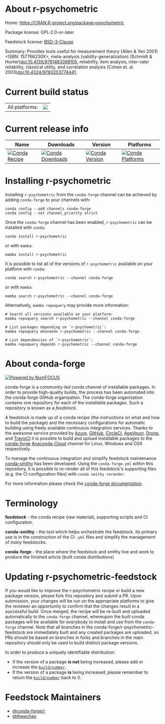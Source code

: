 About r-psychometric
====================

Home: https://CRAN.R-project.org/package=psychometric

Package license: GPL-2.0-or-later

Feedstock license: [BSD-3-Clause](https://github.com/conda-forge/r-psychometric-feedstock/blob/main/LICENSE.txt)

Summary: Provides tools useful for measurement theory (Allen & Yen 2001)<ISBN: 157766230X>, meta-analysis (validity-generalization) (Schmidt & Hunter)<doi:10.4135/9781483398105>, reliability, item analysis, inter-rater reliability, classical utility, and correlation analysis  (Cohen et. al. 2003)<doi:10.4324/9780203774441>.

Current build status
====================


<table><tr><td>All platforms:</td>
    <td>
      <a href="https://dev.azure.com/conda-forge/feedstock-builds/_build/latest?definitionId=17241&branchName=main">
        <img src="https://dev.azure.com/conda-forge/feedstock-builds/_apis/build/status/r-psychometric-feedstock?branchName=main">
      </a>
    </td>
  </tr>
</table>

Current release info
====================

| Name | Downloads | Version | Platforms |
| --- | --- | --- | --- |
| [![Conda Recipe](https://img.shields.io/badge/recipe-r--psychometric-green.svg)](https://anaconda.org/conda-forge/r-psychometric) | [![Conda Downloads](https://img.shields.io/conda/dn/conda-forge/r-psychometric.svg)](https://anaconda.org/conda-forge/r-psychometric) | [![Conda Version](https://img.shields.io/conda/vn/conda-forge/r-psychometric.svg)](https://anaconda.org/conda-forge/r-psychometric) | [![Conda Platforms](https://img.shields.io/conda/pn/conda-forge/r-psychometric.svg)](https://anaconda.org/conda-forge/r-psychometric) |

Installing r-psychometric
=========================

Installing `r-psychometric` from the `conda-forge` channel can be achieved by adding `conda-forge` to your channels with:

```
conda config --add channels conda-forge
conda config --set channel_priority strict
```

Once the `conda-forge` channel has been enabled, `r-psychometric` can be installed with `conda`:

```
conda install r-psychometric
```

or with `mamba`:

```
mamba install r-psychometric
```

It is possible to list all of the versions of `r-psychometric` available on your platform with `conda`:

```
conda search r-psychometric --channel conda-forge
```

or with `mamba`:

```
mamba search r-psychometric --channel conda-forge
```

Alternatively, `mamba repoquery` may provide more information:

```
# Search all versions available on your platform:
mamba repoquery search r-psychometric --channel conda-forge

# List packages depending on `r-psychometric`:
mamba repoquery whoneeds r-psychometric --channel conda-forge

# List dependencies of `r-psychometric`:
mamba repoquery depends r-psychometric --channel conda-forge
```


About conda-forge
=================

[![Powered by
NumFOCUS](https://img.shields.io/badge/powered%20by-NumFOCUS-orange.svg?style=flat&colorA=E1523D&colorB=007D8A)](https://numfocus.org)

conda-forge is a community-led conda channel of installable packages.
In order to provide high-quality builds, the process has been automated into the
conda-forge GitHub organization. The conda-forge organization contains one repository
for each of the installable packages. Such a repository is known as a *feedstock*.

A feedstock is made up of a conda recipe (the instructions on what and how to build
the package) and the necessary configurations for automatic building using freely
available continuous integration services. Thanks to the awesome service provided by
[Azure](https://azure.microsoft.com/en-us/services/devops/), [GitHub](https://github.com/),
[CircleCI](https://circleci.com/), [AppVeyor](https://www.appveyor.com/),
[Drone](https://cloud.drone.io/welcome), and [TravisCI](https://travis-ci.com/)
it is possible to build and upload installable packages to the
[conda-forge](https://anaconda.org/conda-forge) [Anaconda-Cloud](https://anaconda.org/)
channel for Linux, Windows and OSX respectively.

To manage the continuous integration and simplify feedstock maintenance
[conda-smithy](https://github.com/conda-forge/conda-smithy) has been developed.
Using the ``conda-forge.yml`` within this repository, it is possible to re-render all of
this feedstock's supporting files (e.g. the CI configuration files) with ``conda smithy rerender``.

For more information please check the [conda-forge documentation](https://conda-forge.org/docs/).

Terminology
===========

**feedstock** - the conda recipe (raw material), supporting scripts and CI configuration.

**conda-smithy** - the tool which helps orchestrate the feedstock.
                   Its primary use is in the construction of the CI ``.yml`` files
                   and simplify the management of *many* feedstocks.

**conda-forge** - the place where the feedstock and smithy live and work to
                  produce the finished article (built conda distributions)


Updating r-psychometric-feedstock
=================================

If you would like to improve the r-psychometric recipe or build a new
package version, please fork this repository and submit a PR. Upon submission,
your changes will be run on the appropriate platforms to give the reviewer an
opportunity to confirm that the changes result in a successful build. Once
merged, the recipe will be re-built and uploaded automatically to the
`conda-forge` channel, whereupon the built conda packages will be available for
everybody to install and use from the `conda-forge` channel.
Note that all branches in the conda-forge/r-psychometric-feedstock are
immediately built and any created packages are uploaded, so PRs should be based
on branches in forks and branches in the main repository should only be used to
build distinct package versions.

In order to produce a uniquely identifiable distribution:
 * If the version of a package **is not** being increased, please add or increase
   the [``build/number``](https://docs.conda.io/projects/conda-build/en/latest/resources/define-metadata.html#build-number-and-string).
 * If the version of a package **is** being increased, please remember to return
   the [``build/number``](https://docs.conda.io/projects/conda-build/en/latest/resources/define-metadata.html#build-number-and-string)
   back to 0.

Feedstock Maintainers
=====================

* [@conda-forge/r](https://github.com/conda-forge/r/)
* [@thewchan](https://github.com/thewchan/)

